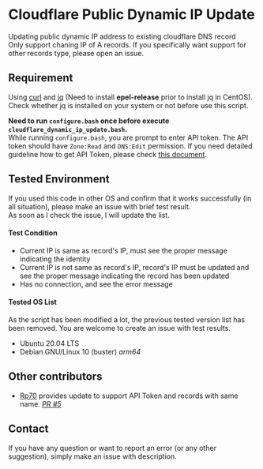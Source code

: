 # Cloudflare Public Dynamic IP Update
Updating public dynamic IP address to existing cloudflare DNS record  
Only support chaning IP of A records. If you specifically want support for other records type, please open an issue.

## Requirement
Using [curl](https://en.wikipedia.org/wiki/CURL) and [jq](https://stedolan.github.io/jq/) (Need to install **epel-release** prior to install jq in CentOS).  
Check whether jq is installed on your system or not before use this script.<br>  

**Need to run `configure.bash` once before execute `cloudflare_dynamic_ip_update.bash`.**  
While running `configure.bash`, you are prompt to enter API token. The API token should have `Zone:Read` and `DNS:Edit` permission. If you need detailed guideline how to get API Token, please check [this document](https://github.com/hyecheol123/Cloudflare-Public-Dynamic-IP-Update/blob/master/docs/How_To_Issue_API_Token.md).


## Tested Environment
If you used this code in other OS and confirm that it works successfully (in all situation), please make an issue with brief test result.<br/>
As soon as I check the issue, I will update the list.

#### Test Condition
- Current IP is same as record's IP, must see the proper message indicating the identity
- Current IP is not same as record's IP, record's IP must be updated and see the proper message indicating the record has been updated
- Has no connection, and see the error message

#### Tested OS List
As the script has been modified a lot, the previous tested version list has been removed. You are welcome to create an issue with test results.
- Ubuntu 20.04 LTS
- Debian GNU/Linux 10 (buster) *arm64*


## Other contributors
- [Rp70](https://github.com/Rp70) provides update to support API Token and records with same name. *[PR #5](https://github.com/hyecheol123/Cloudflare-Public-Dynamic-IP-Update/pull/5)*


## Contact
If you have any question or want to report an error (or any other suggestion), simply make an issue with description.
